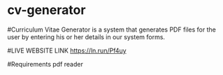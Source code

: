 # cv-generator
#Curriculum Vitae Generator is a system that generates PDF files for the user by entering his or her details in our system forms.

#LIVE WEBSITE LINK https://ln.run/Pf4uy

#Requirements
 pdf reader
